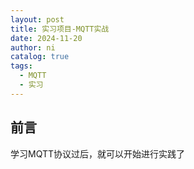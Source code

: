 ```yaml
---
layout: post
title: 实习项目-MQTT实战
date: 2024-11-20
author: ni
catalog: true
tags:
  - MQTT
  - 实习
---
```


## 前言

学习MQTT协议过后，就可以开始进行实践了

## 

